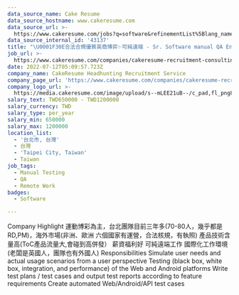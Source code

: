 ```yaml
---
data_source_name: Cake Resume
data_source_hostname: www.cakeresume.com
data_source_url: >-
  https://www.cakeresume.com/jobs?q=software&refinementList%5Blang_name%5D%5B0%5D=English&refinementList%5Bsalary_type%5D=per_year&range%5Bsalary_range%5D%5Bmin%5D=1000000&page=2
data_source_internal_id: '43137'
title: "\U0001F30E合法合規優質英商博弈✨可純遠端 - Sr. Software manual QA Engineer - TC"
job_url: >-
  https://www.cakeresume.com/companies/cakeresume-recruitment-consulting/jobs/23d468
date: 2022-07-12T05:09:57.723Z
company_name: CakeResume Headhunting Recruitment Service
company_page_url: 'https://www.cakeresume.com/companies/cakeresume-recruitment-consulting'
company_logo_url: >-
  https://media.cakeresume.com/image/upload/s--mLEE21uB--/c_pad,fl_png8,h_200,w_200/v1620881212/vdbipassrdfr8omwzeq6.png
salary_text: TWD650000 - TWD1200000
salary_currency: TWD
salary_type: per_year
salary_min: 650000
salary_max: 1200000
location_list:
  - '台北市, 台灣'
  - 台灣
  - 'Taipei City, Taiwan'
  - Taiwan
job_tags:
  - Manual Testing
  - QA
  - Remote Work
badges:
  - Software

---
```


Company Highlight 運動博彩為主，台北團隊目前三年多(70-80人，幾乎都是RD,PM)，海外市場(非洲、歐洲 六個國家有運營，合法核規，有執照) 產品技術含量高(ToC產品流量大,會碰到高併發） 薪資福利好 可純遠端工作 國際化工作環境(老闆是英國人，團隊也有外國人) Responsibilities Simulate user needs and actual usage scenarios from a user perspective Testing (black box, white box, integration, and performance) of the Web and Android platforms Write test plans / test cases and output test reports according to feature requirements Create automated Web/Android/API test cases